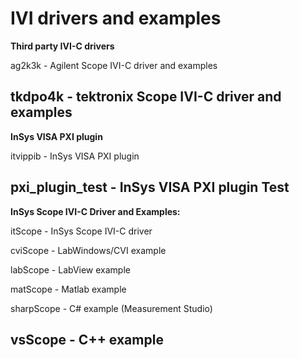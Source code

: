 # IVI drivers and examples

**Third party IVI-C drivers**

ag2k3k  - Agilent Scope IVI-C driver and examples

tkdpo4k - tektronix Scope IVI-C driver and examples
---

**InSys VISA PXI plugin**

itvippib - InSys VISA PXI plugin

pxi_plugin_test - InSys VISA PXI plugin Test
---

**InSys Scope IVI-C Driver and Examples:**

itScope     - InSys Scope IVI-C driver

cviScope    - LabWindows/CVI example

labScope    - LabView example

matScope    - Matlab example

sharpScope  - C# example (Measurement Studio)

vsScope     - C++ example 
---

